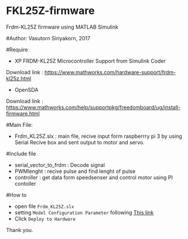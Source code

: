 # FKL25Z-firmware
Frdm-KL25Z firmware using MATLAB Simulink


#Author: Vasutorn Siriyakorn, 2017

#Require
  
   * XP FRDM-KL25Z Microcontroller Support from Simulink Coder
   
   Download link : https://www.mathworks.com/hardware-support/frdm-kl25z.html
   
   * OpenSDA
   
   Download link : https://www.mathworks.com/help/supportpkg/freedomboard/ug/install-firmware.html
   
#Main File:

  * Frdm_KL25Z.slx : main file, recive input form raspberrry pi 3 by using Serial Recive box and sent output to motor and servo.
  
#Include file
  * serial_vector_to_frdm : Decode signal
  * PWMlenght : recive pulse and find lenght of pulse
  * controller : get data form speedsenser and control motor using PI contoller

#How to

  * open file ``Frdm_KL25Z.slx``
  * setting ``Model Configuration Parameter`` following [This link](https://www.mathworks.com/help/supportpkg/freedomboard/examples/getting-started-with-simulink-coder-support-package-for-nxp-frdm-kl25z-board.html#zmw57dd0e186 "Setting Parameter")
  * Click `` Deploy to Hardware ``
  

Thank you.
